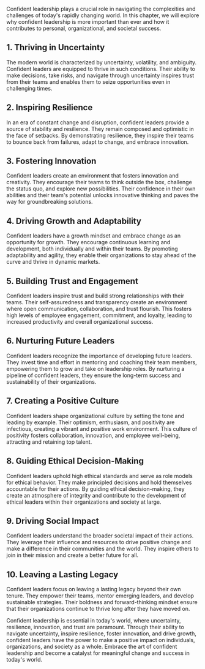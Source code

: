 
Confident leadership plays a crucial role in navigating the complexities and challenges of today's rapidly changing world. In this chapter, we will explore why confident leadership is more important than ever and how it contributes to personal, organizational, and societal success.

**1. Thriving in Uncertainty**
------------------------------

The modern world is characterized by uncertainty, volatility, and ambiguity. Confident leaders are equipped to thrive in such conditions. Their ability to make decisions, take risks, and navigate through uncertainty inspires trust from their teams and enables them to seize opportunities even in challenging times.

**2. Inspiring Resilience**
---------------------------

In an era of constant change and disruption, confident leaders provide a source of stability and resilience. They remain composed and optimistic in the face of setbacks. By demonstrating resilience, they inspire their teams to bounce back from failures, adapt to change, and embrace innovation.

**3. Fostering Innovation**
---------------------------

Confident leaders create an environment that fosters innovation and creativity. They encourage their teams to think outside the box, challenge the status quo, and explore new possibilities. Their confidence in their own abilities and their team's potential unlocks innovative thinking and paves the way for groundbreaking solutions.

**4. Driving Growth and Adaptability**
--------------------------------------

Confident leaders have a growth mindset and embrace change as an opportunity for growth. They encourage continuous learning and development, both individually and within their teams. By promoting adaptability and agility, they enable their organizations to stay ahead of the curve and thrive in dynamic markets.

**5. Building Trust and Engagement**
------------------------------------

Confident leaders inspire trust and build strong relationships with their teams. Their self-assuredness and transparency create an environment where open communication, collaboration, and trust flourish. This fosters high levels of employee engagement, commitment, and loyalty, leading to increased productivity and overall organizational success.

**6. Nurturing Future Leaders**
-------------------------------

Confident leaders recognize the importance of developing future leaders. They invest time and effort in mentoring and coaching their team members, empowering them to grow and take on leadership roles. By nurturing a pipeline of confident leaders, they ensure the long-term success and sustainability of their organizations.

**7. Creating a Positive Culture**
----------------------------------

Confident leaders shape organizational culture by setting the tone and leading by example. Their optimism, enthusiasm, and positivity are infectious, creating a vibrant and positive work environment. This culture of positivity fosters collaboration, innovation, and employee well-being, attracting and retaining top talent.

**8. Guiding Ethical Decision-Making**
--------------------------------------

Confident leaders uphold high ethical standards and serve as role models for ethical behavior. They make principled decisions and hold themselves accountable for their actions. By guiding ethical decision-making, they create an atmosphere of integrity and contribute to the development of ethical leaders within their organizations and society at large.

**9. Driving Social Impact**
----------------------------

Confident leaders understand the broader societal impact of their actions. They leverage their influence and resources to drive positive change and make a difference in their communities and the world. They inspire others to join in their mission and create a better future for all.

**10. Leaving a Lasting Legacy**
--------------------------------

Confident leaders focus on leaving a lasting legacy beyond their own tenure. They empower their teams, mentor emerging leaders, and develop sustainable strategies. Their boldness and forward-thinking mindset ensure that their organizations continue to thrive long after they have moved on.

Confident leadership is essential in today's world, where uncertainty, resilience, innovation, and trust are paramount. Through their ability to navigate uncertainty, inspire resilience, foster innovation, and drive growth, confident leaders have the power to make a positive impact on individuals, organizations, and society as a whole. Embrace the art of confident leadership and become a catalyst for meaningful change and success in today's world.
